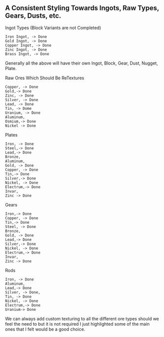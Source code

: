 ## A Consistent Styling Towards Ingots, Raw Types, Gears, Dusts, etc.


Ingot Types (Block Variants are not Completed)
```
Iron Ingot, -> Done
Gold Ingot, -> Done
Copper Ingot, -> Done
Zinc Ingot, -> Done
Brass Ingot, -> Done
```
Generally all the above will have their own Ingot, Block, Gear, Dust, Nugget, Plate.

Raw Ores Which Should Be ReTextures
```
Copper, -> Done
Gold,-> Done
Zinc, -> Done
Silver, -> Done
Lead, -> Done
Tin, -> Dome
Uranium, -> Done
Aluminum,
Osmium,-> Done
Nickel -> Done
```

Plates
```
Iron, -> Done
Steel,-> Done
Lead,-> Done
Bronze,
Aluminum,
Gold, -> Done
Copper, -> Done
Tin,-> Done
Silver,-> Done
Nickel, -> Done
Electrum,-> Done
Invar,
Zinc -> Done
```

Gears
```
Iron,-> Done
Copper, -> Done
Tin,-> Done
Steel, -> Done
Bronze,
Gold, -> Done
Lead,-> Done
Silver,-> Done
Nickel, -> Done
Electrum,-> Done
Invar,
Zinc -> Done
```

Rods
```
Iron, -> Done
Aluminum,
Lead,-> Done
Silver, -> Done,
Tin, -> Done
Nickel, -> Done
Electrum,-> Done
Uranium-> Done
```


We can always add custom texturing to all the different ore types should we feel the need to but it is not required
I just highlighted some of the main ones that I felt would be a good choice.